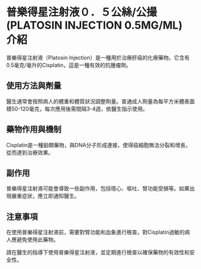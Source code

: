 # 普樂得星注射液０．５公絲/公撮 (PLATOSIN INJECTION 0.5MG/ML) 介紹

普樂得星注射液（Platosin Injection）是一種用於治療肝癌的化療藥物。它含有0.5毫克/毫升的Cisplatin，這是一種有效的抗腫瘤劑。

## 使用方法與劑量

醫生通常會按照病人的體重和體質狀況調整劑量。普通成人劑量為每平方米體表面積50-120毫克，每次應用後需間隔3-4週，依醫生指示使用。

## 藥物作用與機制

Cisplatin是一種鉑類藥物，與DNA分子形成連接，使得癌細胞無法分裂和增長，從而達到治療效果。

## 副作用

普樂得星注射液可能會導致一些副作用，包括噁心、嘔吐、腎功能受損等。如果出現嚴重症狀，應立即通知醫生。

## 注意事項

在使用普樂得星注射液前，需要對腎功能和血象進行檢查。對Cisplatin過敏的病人應避免使用此藥物。

請在醫生的指導下使用普樂得星注射液，並定期進行檢查以確保藥物的有效性和安全性。